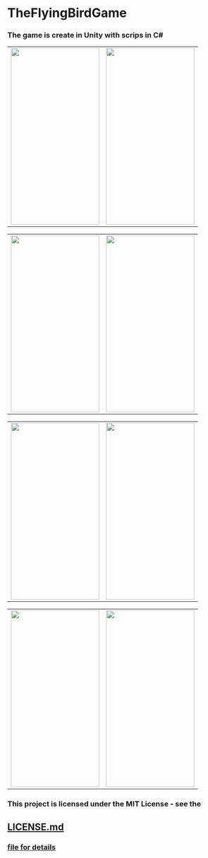 # TheFlyingBirdGame
<h3>The game is create in Unity with scrips in C#</h3>

<table>
  <tr>
    <td>
  <img src="https://user-images.githubusercontent.com/52591976/197787658-18f253f7-8ea0-4c17-b825-b6e1d17f5bc8.png" width="200" height="400">
    </td>
    <td>
  <img src="https://user-images.githubusercontent.com/52591976/197787665-ca4fd34c-255b-4197-a448-5da6baa28568.png" width="200" height="400">
    </td>
</tr>
</table>  

<table>
  <tr>
    <td>
  <img src="https://user-images.githubusercontent.com/52591976/197787844-23f132e4-c937-49b8-83d6-7cd24ac4fd30.png" width="200" height="400">
    </td>
    <td>
  <img src="https://user-images.githubusercontent.com/52591976/197787847-95fb3de2-c018-4c0a-ac1d-40b9e3a8df9c.png" width="200" height="400">
    </td>
</tr>
</table> 

<table>
  <tr>
    <td>
  <img src="https://user-images.githubusercontent.com/52591976/197788085-b19321f6-d033-4e29-ae8e-59772ee9fd5d.png" width="200" height="400">
    </td>
    <td>
  <img src="https://user-images.githubusercontent.com/52591976/197788092-d250520d-9393-4823-b66b-1b1d235163ef.png" width="200" height="400">
    </td>
</tr>
</table> 

<table>
  <tr>
    <td>
  <img src="https://user-images.githubusercontent.com/52591976/197788279-7e888b0e-cb0d-41c4-8ea3-6d7e38e48766.png" width="200" height="400">
    </td>
    <td>
  <img src="https://user-images.githubusercontent.com/52591976/197788285-58ea7f4c-91cf-4611-94de-b0d78773057f.png" width="200" height="400">
    </td>
</tr>
</table> 

<p>
  <h3> This project is licensed under the MIT License - see the</h3>
  <h2><a href="https://github.com/BlueButterflies/TheFlyingBirdGame/blob/main/LICENSE">LICENSE.md</h2> <h3>file for details </h3>
  </p>
